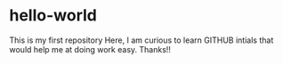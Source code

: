 # hello-world
This is my first repository 
Here, I am curious to learn GITHUB intials that would help me at doing work easy. 
Thanks!!

